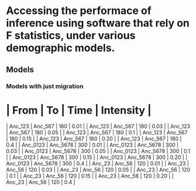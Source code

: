 # Accessing the performace of inference using software that rely on F statistics, under various demographic models.

## Models
  
### Models with just migration

| From | To | Time | Intensity |
================================

| Anc_123  | Anc_567  | 180 | 0.01 |
| Anc_123  | Anc_567  | 180 | 0.03 |
| Anc_123  | Anc_567  | 180 | 0.05 |
| Anc_123  | Anc_567  | 180 | 0.1  |
| Anc_123  | Anc_567  | 180 | 0.15 |
| Anc_123  | Anc_567  | 180 | 0.20 |
| Anc_123  | Anc_567  | 180 | 0.4  |
| Anc_0123 | Anc_5678 | 300 | 0.01 |
| Anc_0123 | Anc_5678 | 300 | 0.03 |
| Anc_0123 | Anc_5678 | 300 | 0.05 |
| Anc_0123 | Anc_5678 | 300 | 0.1  |
| Anc_0123 | Anc_5678 | 300 | 0.15 |
| Anc_0123 | Anc_5678 | 300 | 0.20 |
| Anc_0123 | Anc_5678 | 300 | 0.4  |
| Anc_23   | Anc_56   | 120 | 0.01 |
| Anc_23   | Anc_56   | 120 | 0.03 |
| Anc_23   | Anc_56   | 120 | 0.05 |
| Anc_23   | Anc_56   | 120 | 0.1  |
| Anc_23   | Anc_56   | 120 | 0.15 |
| Anc_23   | Anc_56   | 120 | 0.20 |
| Anc_23   | Anc_56   | 120 | 0.4  |


